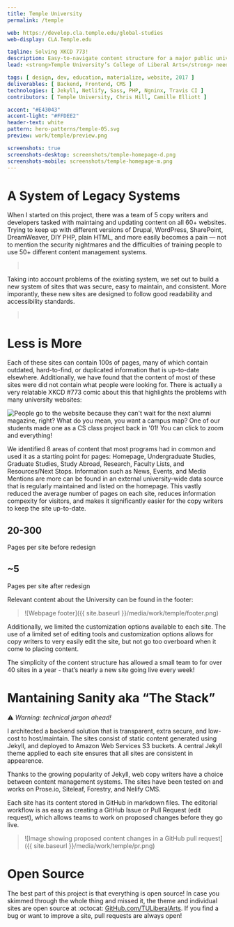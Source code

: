 ```yaml
---
title: Temple University
permalink: /temple

web: https://develop.cla.temple.edu/global-studies
web-display: CLA.Temple.edu

tagline: Solving XKCD 773!
description: Easy-to-navigate content structure for a major public university.
lead: <strong>Temple University’s College of Liberal Arts</strong> needed a way to quickly unify the content and design for their overall web presence. I created a simple development and editorial workflow as allowed a small team to launch 40 new websites in a year.

tags: [ design, dev, education, materialize, website, 2017 ]
deliverables: [ Backend, Frontend, CMS ]
technologies: [ Jekyll, Netlify, Sass, PHP, Ngninx, Travis CI ]
contributors: [ Temple University, Chris Hill, Camille Elliott ]

accent: "#E43043"
accent-light: "#FFDEE2"
header-text: white
pattern: hero-patterns/temple-05.svg
preview: work/temple/preview.png

screenshots: true
screenshots-desktop: screenshots/temple-homepage-d.png
screenshots-mobile: screenshots/temple-homepage-m.png
---
```


# A System of Legacy Systems

When I started on this project, there was a team of 5 copy writers and developers tasked with maintaing and updating content on all 60+ websites. Trying to keep up with different versions of Drupal, WordPress, SharePoint, DreamWeaver, DIY PHP, plain HTML, and more easily becomes a pain — not to mention the security nightmares and the difficulties of training people to use 50+ different content management systems.

<blockquote class="text-center">
	<grid grid column-count="2" phone-column-count="1">
		<a href="https://wayback.archive.org/web/20161021193725/http://www.cla.temple.edu/american_studies/" target="_blank" class=""><img src="{{ site.baseurl }}/media/work/temple/old-as.png" alt=""></a>
		<a href="https://wayback.archive.org/web/20161022020732/https://www.cla.temple.edu/cj/" target="_blank" class=""><img src="{{ site.baseurl }}/media/work/temple/old-cj.png" alt=""></a>
		<a href="https://wayback.archive.org/web/20161021212258/http://www.cla.temple.edu/womenstu/" target="_blank" class=""><img src="{{ site.baseurl }}/media/work/temple/old-gws.png" alt=""></a>
		<a href="https://wayback.archive.org/web/20161021212507/http://www.cla.temple.edu/neuroscience/" target="_blank" class=""><img src="{{ site.baseurl }}/media/work/temple/old-ns.png" alt=""></a>
	</grid>
</blockquote>

<!-- https://wayback.archive.org/web/20161021193725/http://www.cla.temple.edu/american_studies/

https://wayback.archive.org/web/20160405040658/http://www.cla.temple.edu:80/asian_studies/

https://wayback.archive.org/web/20161022020732/https://www.cla.temple.edu/cj/

https://wayback.archive.org/web/20161022022246/https://www.cla.temple.edu/economics/

https://wayback.archive.org/web/20161021212507/http://www.cla.temple.edu/neuroscience/

https://wayback.archive.org/web/20161021212258/http://www.cla.temple.edu/womenstu/ -->

Taking into account problems of the existing system, we set out to build a new system of sites that was secure, easy to maintain, and consistent. More imporantly, these new sites are designed to follow good readability and accessibility standards.

<blockquote class="text-center">
	<grid grid column-count="2" phone-column-count="1">
		<a href="https://www.cla.temple.edu/liberal-studies/" target="_blank" class=""><img src="{{ site.baseurl }}/media/work/temple/new-ls.png" alt=""></a>
		<a href="https://www.cla.temple.edu/pre-law/" target="_blank" class=""><img src="{{ site.baseurl }}/media/work/temple/new-pl.png" alt=""></a>
		<a href="https://develop.cla.temple.edu/psychology/graduate/" target="_blank" class=""><img src="{{ site.baseurl }}/media/work/temple/new-psy.png" alt=""></a>
		<a href="https://develop.cla.temple.edu/neuroscience/faculty/" target="_blank" class=""><img src="{{ site.baseurl }}/media/work/temple/new-ns.png" alt=""></a>
	</grid>
</blockquote>

# Less is More

Each of these sites can contain 100s of pages, many of which contain outdated, hard-to-find, or duplicated information that is up-to-date elsewhere. Additionally, we have found that the content of most of these sites were did not contain what people were looking for. There is actually a very relatable XKCD #773 comic about this that highlights the problems with many university websites:

![People go to the website because they can't wait for the next alumni magazine, right? What do you mean, you want a campus map? One of our students made one as a CS class project back in '01!  You can click to zoom and everything!](https://imgs.xkcd.com/comics/university_website.png)

We identified 8 areas of content that most programs had in common and used it as a starting point for pages: Homepage, Undergraduate Studies, Graduate Studies, Study Abroad, Research, Faculty Lists, and Resources/Next Stops. Information such as News, Events, and Media Mentions are more can be found in an external university-wide data source that is regularly maintained and listed on the homepage. This vastly reduced the average number of pages on each site, reduces information compexity for visitors, and makes it significantly easier for the copy writers to keep the site up-to-date.

<grid column-count="2" phone-column-count="1">
	<div class="brick accent-bg">
		<h2>20-300</h2>
		<p class="lead">Pages per site before redesign</p>
	</div>
	<div class="brick accent-bg">
		<h2>~5</h2>
		<p class="lead">Pages per site after redesign</p>
	</div>
</grid>

Relevant content about the University can be found in the footer:

> ![Webpage footer]({{ site.baseurl }}/media/work/temple/footer.png)

Additionally, we limited the customization options available to each site. The use of a limited set of editing tools and customization options allows for copy writers to very easily edit the site, but not go too overboard when it come to placing content.

The simplicity of the content structure has allowed a small team to for over 40 sites in a year - that’s nearly a new site going live every week!

# Mantaining Sanity aka “The Stack”

:warning: _Warning: technical jargon ahead!_

I architected a backend solution that is transparent, extra secure, and low-cost to host/maintain. The sites consist of static content generated using Jekyll, and deployed to Amazon Web Services S3 buckets. A central Jekyll theme applied to each site ensures that all sites are consistent in appearence.

Thanks to the growing popularity of Jekyll, web copy writers have a choice between content management systems. The sites have been tested on and works on Prose.io, Siteleaf, Forestry, and Nelify CMS.

Each site has its content stored in GitHub in markdown files. The editorial workflow is as easy as creating a GitHub Issue or Pull Request (edit request), which allows teams to work on proposed changes before they go live.

> ![Image showing proposed content changes in a GitHub pull request]({{ site.baseurl }}/media/work/temple/pr.png)

# Open Source

The best part of this project is that everything is open source! In case you skimmed through the whole thing and missed it, the theme and individual sites are open source at :octocat: [GitHub.com/TULiberalArts](https://github.com/TULiberalArts). If you find a bug or want to improve a site, pull requests are always open!
